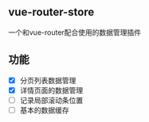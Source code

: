 ## vue-router-store
一个和vue-router配合使用的数据管理插件

## 功能
- [x] 分页列表数据管理
- [x] 详情页面的数据管理
- [ ] 记录局部滚动条位置
- [ ] 基本的数据缓存
